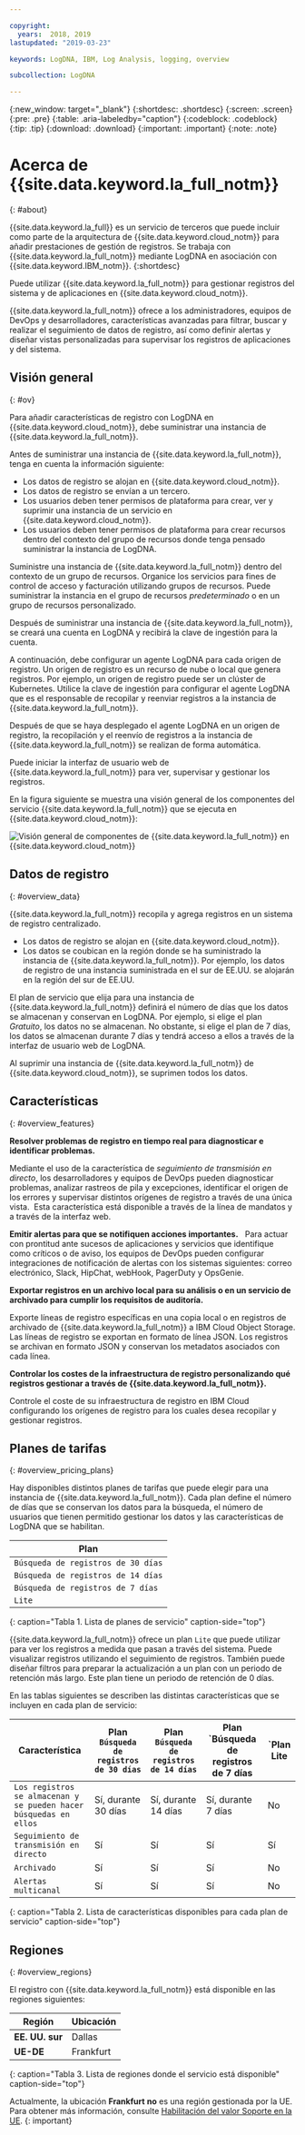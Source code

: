 ```yaml
---

copyright:
  years:  2018, 2019
lastupdated: "2019-03-23"

keywords: LogDNA, IBM, Log Analysis, logging, overview

subcollection: LogDNA

---
```


{:new_window: target="_blank"}
{:shortdesc: .shortdesc}
{:screen: .screen}
{:pre: .pre}
{:table: .aria-labeledby="caption"}
{:codeblock: .codeblock}
{:tip: .tip}
{:download: .download}
{:important: .important}
{:note: .note}

# Acerca de {{site.data.keyword.la_full_notm}}
{: #about}

{{site.data.keyword.la_full}} es un servicio de terceros que puede incluir como parte de la arquitectura de {{site.data.keyword.cloud_notm}} para añadir prestaciones de gestión de registros. Se trabaja con {{site.data.keyword.la_full_notm}} mediante LogDNA en asociación con {{site.data.keyword.IBM_notm}}.
{:shortdesc}

Puede utilizar {{site.data.keyword.la_full_notm}} para gestionar registros del sistema y de aplicaciones en {{site.data.keyword.cloud_notm}}.

{{site.data.keyword.la_full_notm}} ofrece a los administradores, equipos de DevOps y desarrolladores, características avanzadas para filtrar, buscar y realizar el seguimiento de datos de registro, así como definir alertas y diseñar vistas personalizadas para supervisar los registros de aplicaciones y del sistema.


## Visión general
{: #ov}

Para añadir características de registro con LogDNA en {{site.data.keyword.cloud_notm}}, debe suministrar una instancia de {{site.data.keyword.la_full_notm}}.

Antes de suministrar una instancia de {{site.data.keyword.la_full_notm}}, tenga en cuenta la información siguiente:
* Los datos de registro se alojan en {{site.data.keyword.cloud_notm}}.
* Los datos de registro se envían a un tercero.
* Los usuarios deben tener permisos de plataforma para crear, ver y suprimir una instancia de un servicio en {{site.data.keyword.cloud_notm}}.
* Los usuarios deben tener permisos de plataforma para crear recursos dentro del contexto del grupo de recursos donde tenga pensado suministrar la instancia de LogDNA.

Suministre una instancia de {{site.data.keyword.la_full_notm}} dentro del contexto de un grupo de recursos. Organice los servicios para fines de control de acceso y facturación utilizando grupos de recursos. Puede suministrar la instancia en el grupo de recursos *predeterminado* o en un grupo de recursos personalizado.

Después de suministrar una instancia de {{site.data.keyword.la_full_notm}}, se creará una cuenta en LogDNA y recibirá la clave de ingestión para la cuenta.

A continuación, debe configurar un agente LogDNA para cada origen de registro. Un origen de registro es un recurso de nube o local que genera registros. Por ejemplo, un origen de registro puede ser un clúster de Kubernetes. Utilice la clave de ingestión para configurar el agente LogDNA que es el responsable de recopilar y reenviar registros a la instancia de {{site.data.keyword.la_full_notm}}.

Después de que se haya desplegado el agente LogDNA en un origen de registro, la recopilación y el reenvío de registros a la instancia de {{site.data.keyword.la_full_notm}} se realizan de forma automática.

Puede iniciar la interfaz de usuario web de {{site.data.keyword.la_full_notm}} para ver, supervisar y gestionar los registros.

En la figura siguiente se muestra una visión general de los componentes del servicio {{site.data.keyword.la_full_notm}} que se ejecuta en {{site.data.keyword.cloud_notm}}:

![Visión general de componentes de {{site.data.keyword.la_full_notm}} en {{site.data.keyword.cloud_notm}}](images/components.png "Visión general de componentes de {{site.data.keyword.la_full_notm}} en {{site.data.keyword.cloud_notm}}")


## Datos de registro
{: #overview_data}

{{site.data.keyword.la_full_notm}} recopila y agrega registros en un sistema de registro centralizado.

* Los datos de registro se alojan en {{site.data.keyword.cloud_notm}}.
* Los datos se coubican en la región donde se ha suministrado la instancia de {{site.data.keyword.la_full_notm}}. Por ejemplo, los datos de registro de una instancia suministrada en el sur de EE.UU. se alojarán en la región del sur de EE.UU.

El plan de servicio que elija para una instancia de {{site.data.keyword.la_full_notm}} definirá el número de días que los datos se almacenan y conservan en LogDNA. Por ejemplo, si elige el plan *Gratuito*, los datos no se almacenan. No obstante, si elige el plan de 7 días, los datos se almacenan durante 7 días y tendrá acceso a ellos a través de la interfaz de usuario web de LogDNA.

Al suprimir una instancia de {{site.data.keyword.la_full_notm}} de {{site.data.keyword.cloud_notm}}, se suprimen todos los datos.



## Características
{: #overview_features}

**Resolver problemas de registro en tiempo real para diagnosticar e identificar problemas.**

Mediante el uso de la característica de *seguimiento de transmisión en directo*, los desarrolladores y equipos de DevOps pueden diagnosticar problemas, analizar rastreos de pila y excepciones, identificar el origen de los errores y supervisar distintos orígenes de registro a través de una única vista.  Esta característica está disponible a través de la línea de mandatos y a través de la interfaz web. 

**Emitir alertas para que se notifiquen acciones importantes.**
 
Para actuar con prontitud ante sucesos de aplicaciones y servicios que identifique como críticos o de aviso, los equipos de DevOps pueden configurar integraciones de notificación de alertas con los sistemas siguientes: correo electrónico, Slack, HipChat, webHook, PagerDuty y OpsGenie.

**Exportar registros en un archivo local para su análisis o en un servicio de archivado para cumplir los requisitos de auditoría.**

Exporte líneas de registro específicas en una copia local o en registros de archivado de {{site.data.keyword.la_full_notm}} a IBM Cloud Object Storage.
Las líneas de registro se exportan en formato de línea JSON. Los registros se archivan en formato JSON y conservan los metadatos asociados con cada línea. 

**Controlar los costes de la infraestructura de registro personalizando qué registros gestionar a través de {{site.data.keyword.la_full_notm}}.**

Controle el coste de su infraestructura de registro en IBM Cloud configurando los orígenes de registro para los cuales desea recopilar y gestionar registros. 


## Planes de tarifas
{: #overview_pricing_plans}

Hay disponibles distintos planes de tarifas que puede elegir para una instancia de {{site.data.keyword.la_full_notm}}. Cada plan define el número de días que se conservan los datos para la búsqueda, el número de usuarios que tienen permitido gestionar los datos y las características de LogDNA que se habilitan.

| Plan                     | 
|--------------------------|
| `Búsqueda de registros de 30 días`  |
| `Búsqueda de registros de 14 días`  |
| `Búsqueda de registros de 7 días`   |
| `Lite`                  |
{: caption="Tabla 1. Lista de planes de servicio" caption-side="top"} 

{{site.data.keyword.la_full_notm}} ofrece un plan `Lite` que puede utilizar para ver los registros a medida que pasan a través del sistema. Puede visualizar registros utilizando el seguimiento de registros. También puede diseñar filtros para preparar la actualización a un plan con un periodo de retención más largo. Este plan tiene un periodo de retención de 0 días.

En las tablas siguientes se describen las distintas características que se incluyen en cada plan de servicio:

| Característica                          | Plan `Búsqueda de registros de 30 días` | Plan `Búsqueda de registros de 14 días`    | Plan `Búsqueda de registros de 7 días     | `Plan Lite | 
|----------------------------------|-------------------------|-------------------------------|-----------------------------|--------------|
| `Los registros se almacenan y se pueden hacer búsquedas en ellos` | Sí, durante 30 días       | Sí, durante 14 días             | Sí, durante 7 días            | No           |
| `Seguimiento de transmisión en directo`            | Sí                     | Sí                           | Sí                         | Sí          |
| `Archivado`                      | Sí                     | Sí                           | Sí                         | No           |
| `Alertas multicanal`         | Sí                     | Sí                           | Sí                         | No           | 
{: caption="Tabla 2. Lista de características disponibles para cada plan de servicio" caption-side="top"} 



## Regiones
{: #overview_regions}

El registro con {{site.data.keyword.la_full_notm}} está disponible en las regiones siguientes:

| Región                | Ubicación  |
|-----------------------|-----------|
| **EE. UU. sur**          | Dallas    |
| **UE-DE**             | Frankfurt | 
{: caption="Tabla 3. Lista de regiones donde el servicio está disponible" caption-side="top"} 

Actualmente, la ubicación **Frankfurt** **no** es una región gestionada por la UE. Para obtener más información, consulte [Habilitación del valor Soporte en la UE](/docs/account?topic=account-eu-hipaa-supported#bill_eusupported).
{: important}




